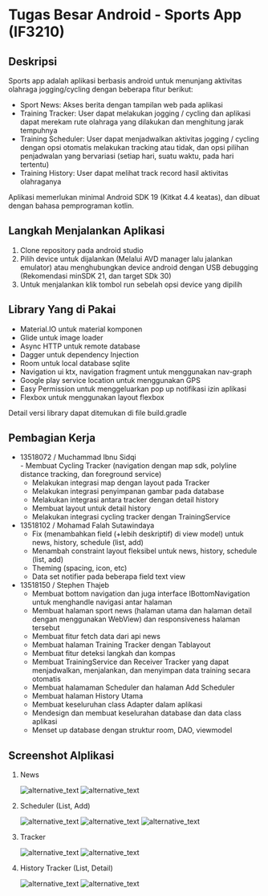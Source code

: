 # Tugas Besar Android - Sports App (IF3210)

## Deskripsi

Sports app adalah aplikasi berbasis android untuk menunjang aktivitas olahraga jogging/cycling dengan beberapa fitur berikut:

- Sport News: Akses berita dengan tampilan web pada aplikasi
- Training Tracker: User dapat melakukan jogging / cycling dan aplikasi dapat merekam rute olahraga yang dilakukan dan menghitung jarak tempuhnya
- Training Scheduler: User dapat menjadwalkan aktivitas jogging / cycling dengan opsi otomatis melakukan tracking atau tidak, dan opsi pilihan penjadwalan yang bervariasi (setiap hari, suatu waktu, pada hari tertentu)
- Training History: User dapat melihat track record hasil aktivitas olahraganya

Aplikasi memerlukan minimal Android SDK 19 (Kitkat 4.4 keatas), dan dibuat dengan bahasa pemprograman kotlin.

## Langkah Menjalankan Aplikasi

1.  Clone repository pada android studio
2.  Pilih device untuk dijalankan (Melalui AVD manager lalu jalankan emulator) atau menghubungkan device android dengan USB debugging (Rekomendasi minSDK 21, dan target SDk 30)
3.  Untuk menjalankan klik tombol run sebelah opsi device yang dipilih

## Library Yang di Pakai

- Material.IO untuk material komponen
- Glide untuk image loader
- Async HTTP untuk remote database
- Dagger untuk dependency Injection
- Room untuk local database sqlite
- Navigation ui ktx, navigation fragment untuk menggunakan nav-graph
- Google play service location untuk menggunakan GPS
- Easy Permission untuk menggeluarkan pop up notifikasi izin aplikasi
- Flexbox untuk menggunakan layout flexbox

Detail versi library dapat ditemukan di file build.gradle

## Pembagian Kerja
- 13518072 / Muchammad Ibnu Sidqi	
	  - Membuat Cycling Tracker (navigation dengan map sdk, polyline distance tracking, dan foreground service)
  	- Melakukan integrasi map dengan layout pada Tracker
  	- Melakukan integrasi penyimpanan gambar pada database
  	- Melakukan integrasi antara tracker dengan detail history 
  	- Membuat layout untuk detail history
  	- Melakukan integrasi cycling tracker dengan TrainingService
- 13518102 / Mohamad Falah Sutawindaya
  - Fix (menambahkan field (+lebih deskriptif) di view model) untuk news, history, schedule (list, add)
  - Menambah constraint layout fleksibel untuk news, history, schedule (list, add)
  - Theming (spacing, icon, etc)
  - Data set notifier pada beberapa field text view
- 13518150 / Stephen Thajeb
  - Membuat bottom navigation dan juga interface IBottomNavigation untuk menghandle navigasi antar halaman
  - Membuat halaman sport news (halaman utama dan halaman detail dengan menggunakan WebView) dan responsiveness halaman tersebut
  - Membuat fitur fetch data dari api news
  - Membuat halaman Training Tracker dengan Tablayout
  - Membuat fitur deteksi langkah dan kompas
  - Membuat TrainingService dan Receiver Tracker yang dapat menjadwalkan, menjalankan, dan menyimpan data training secara otomatis
  - Membuat halamaman Scheduler dan halaman Add Scheduler
  - Membuat halaman History Utama
  - Membuat keseluruhan class Adapter dalam aplikasi
  - Mendesign dan membuat keselurahan database dan data class aplikasi
  - Menset up database dengan struktur room, DAO, viewmodel

## Screenshot Alplikasi

1.  News

    ![alternative_text](./ss/7.jpg)
    ![alternative_text](./ss/13.jpg)

2.  Scheduler (List, Add)

    ![alternative_text](./ss/2.jpg)
    ![alternative_text](./ss/4.jpg)
    ![alternative_text](./ss/5.jpg)

3.  Tracker

    ![alternative_text](./ss/8.jpg)
    ![alternative_text](./ss/9.jpg)

4.  History Tracker (List, Detail)

    ![alternative_text](./ss/10.jpg)
    ![alternative_text](./ss/12.jpg)
